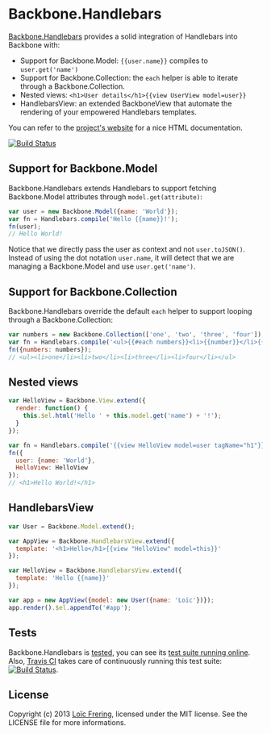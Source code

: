 Backbone.Handlebars
===================

[Backbone.Handlebars](http://loicfrering.github.com/backbone.handlebars/)
provides a solid integration of Handlebars into Backbone with:

* Support for Backbone.Model: `{{user.name}}` compiles to `user.get('name')`
* Support for Backbone.Collection: the `each` helper is able to iterate through
  a Backbone.Collection.
* Nested views: `<h1>User details</h1>{{view UserView model=user}}`
* HandlebarsView: an extended BackboneView that automate the rendering of your
  empowered Handlebars templates.

You can refer to the [project's website](http://loicfrering.github.com/backbone.handlebars/)
for a nice HTML documentation.

[![Build Status](https://secure.travis-ci.org/loicfrering/backbone.handlebars.png)](http://travis-ci.org/loicfrering/backbone.handlebars)

Support for Backbone.Model
--------------------------

Backbone.Handlebars extends Handlebars to support fetching Backbone.Model
attributes through `model.get(attribute)`:

```javascript
var user = new Backbone.Model({name: 'World'});
var fn = Handlebars.compile('Hello {{name}}!');
fn(user);
// Hello World!
```

Notice that we directly pass the user as context and not `user.toJSON()`.
Instead of using the dot notation `user.name`, it will detect that we are
managing a Backbone.Model and use `user.get('name')`.

Support for Backbone.Collection
-------------------------------

Backbone.Handlebars override the default `each` helper to support looping
through a Backbone.Collection:

```javascript
var numbers = new Backbone.Collection(['one', 'two', 'three', 'four']);
var fn = Handlebars.compile('<ul>{{#each numbers}}<li>{{number}}</li>{{/each}}</ul>');
fn({numbers: numbers});
// <ul><li>one</li><li>two</li><li>three</li><li>four</li></ul>
```

Nested views
------------

```javascript
var HelloView = Backbone.View.extend({
  render: function() {
    this.$el.html('Hello ' + this.model.get('name') + '!');
  }
});

var fn = Handlebars.compile('{{view HelloView model=user tagName="h1"}}');
fn({
  user: {name: 'World'},
  HelloView: HelloView
});
// <h1>Hello World!</h1>
```

HandlebarsView
--------------

```javascript
var User = Backbone.Model.extend();

var AppView = Backbone.HandlebarsView.extend({
  template: '<h1>Hello</h1>{{view "HelloView" model=this}}'
});

var HelloView = Backbone.HandlebarsView.extend({
  template: 'Hello {{name}}'
});

var app = new AppView({model: new User({name: 'Loïc'})});
app.render().$el.appendTo('#app');
```

Tests
-----

Backbone.Handlebars is [tested](https://github.com/loicfrering/backbone.handlebars/tree/master/test),
you can see its [test suite running online](test/).  Also, [Travis
CI](https://travis-ci.org/) takes care of continuously running this test suite:
[![Build Status](https://secure.travis-ci.org/loicfrering/backbone.handlebars.png)](http://travis-ci.org/loicfrering/backbone.handlebars).

License
-------

Copyright (c) 2013 [Loïc Frering](https://github.com/loicfrering), licensed
under the MIT license. See the LICENSE file for more informations.
